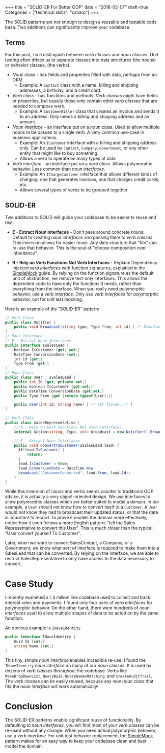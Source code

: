 +++
title = "SOLID-ER For Better OOP"
date = "2016-03-07"
draft=true
Categories = ["technical skills", "csharp"]
+++

The SOLID patterns are not enough to design a reusable and testable code base.
Two additions can significantly improve your codebase.

## Terms

For this post, I will distinguish between _verb classes_ and _noun classes_.
Unit testing often drives us to separate classes into data structures (the
nouns) or behavior classes, (the verbs).

* _Noun class_ - has fields and properties filled with data, perhaps from an ORM.
  * Example: A ```Contact``` class with a name, billing and shipping addresses,
    a birthday, and a credit card.
* _Verb class_ - has functions and methods. _Verb classes_ might have fields or
  properties, but usually those only contain other _verb classes_ that are
  needed to compose work.
  * Example: A ```CustomerBiller``` class that creates an invoice and sends it
    to an address. Only needs a billing and shipping address and an amount.
* _Noun interface_ - an interface put on a _noun class_. Used to allow multiple
  nouns to be passed to a single verb. A very common use-case in business
  applications.
  * Example: An ```ICustomer``` interface with a billing and shipping address
    only. Can be used by ```Contact```, ```Company```, ```Government```,
    or any other entity that might like to buy something.
  * Allows a verb to operate on many types of data
* _Verb interface_ - an interface put on a _verb class_. Allows polymorphic
  behavior. Less common than _noun interfaces_.
  * Example: An ```IChargeCustomer``` interface that allows different kinds of
    charging: one that generates invoices, one that charges credit cards, etc.
  * Allows several types of verbs to be grouped together

## SOLID-ER

Two additions to SOLID will guide your codebase to be easier to reuse and test.

* **E - Extract Noun Interfaces** - Don't pass around concrete nouns. Default to
  creating _noun interfaces_ and passing them to _verb classes_. This inversion
  allows for easier reuse. Any data structure that "fits" can re-use that
  behavior. This is the soul of "choose composition over inheritance".
- **R - Rely on Verb Functions Not Verb Interfaces** - Replace Dependency
  Injected _verb interfaces_ with function signatures, explained in the
  [SimpleMock](http://deliberate-software.com/simplemock-unit-test-mocking/)
  guide. By relying on the function signature as the default unit of
  abstraction, we remove test-only interfaces. This allows the dependent code to
  have only the functions it needs, rather than everything from the interface.
  When you really need polymorphic behavior, use a _verb interface_. Only use
  _verb interfaces_ for polymorphic behavior, not for unit test mocking.

Here is an example of the "SOLID-ER" pattern:

``` csharp
// Verb Class
public class Notifier {
    public void Broadcast(string type, Type from, int id) { /* Broadcast code here ...*/ }
}
// Noun Interface
// E - Extract Noun Interfaces
public interface ISalesLead {
    boolean IsCustomer {get; set;}
    DateTime ConversionDate {set;}
    int Id {get;}
    Type From {get;}
}
// Noun Class
public class User : ISalesLead {
    public int Id {get; private set;}
    public boolean IsCustomer {get;set;}
    public DateTime ConversionDate {get;set;}
    public Type From {get {return typeof(User);}}

    public User(int id, string name) { /* set fields..*/ }
}

// Verb Class
public class SalesRepresentative {
    // R - Rely on Verb Functions Not Verb Interfaces
    internal Action<string, Type, int> broadcast = new Notifier().Broadcast;

    // E - Extract Noun Interfaces
    public void ConvertToCustomer(ISalesLead lead) {
      if(lead.IsCustomer) {
          return;
      }
      lead.IsCustomer = true;
      lead.ConversionDate = DateTime.Now;
      broadcast("CustomerConverted", lead.From, lead.Id);
    }
}
```

While this inversion of nouns and verbs seems counter to traditional OOP advice,
it is actually a very object-oriented design. We use interfaces to allow
polymorphic classes which are better suited to model a domain. In our example, a
```User``` should not know how to convert itself to a ```Customer```. A
```User``` would not know they had to broadcast their updated status, or that
the date is important to record. To prove it models the domain more effectively,
notice how it even follows a more English pattern: "tell the Sales
Representative to convert this User". This is much closer than the typical:
"User convert yourself To Customer".

Later, when we want to convert SalesContact, a Company, or a Government, we know
what sort of interface is required to make them into a SalesLead that can be
converted. By relying on the interface, we are able to restrict
SalesRepresentative to only have access to the data necessary to convert.

# Case Study

I recently examined a 1.3 million line codebase used to collect and track
interest rates and payments. I found only four uses of _verb interfaces_ for
polymorphic behavior. On the other hand, there were hundreds of _noun
interfaces_ used to allow multiple shapes of data to be acted on by the same
function.

An obvious example is ```IHaveIdentity```

``` csharp
public interface IHaveIdentity {
    Guid Id {set;}
    string Name {set;}
}
```

This tiny, simple _noun interface_ enables incredible re-use. I found the
```IHaveIdentity``` _noun interface_ on many of our _noun classes_. It is used
by dozens of _verb classes_ throughout the codebase. Verbs like
```MakeDropDownList```, ```QueryById```, ```QueryNamesMatching```, and
```CreateAuditTrail```. The _verb classes_ can be easily reused, because any new
_noun class_ that fits the _noun interface_ will work automatically!

# Conclusion 

The SOLID-ER patterns enable significant reuse of functionality. By defaulting
to _noun interfaces_, you will find most of your _verb classes_ can be re-used
without any change. When you need actual polymorphic behavior, use a _verb
interface_. For unit test behavior replacement, the
[SimpleMock](http://deliberate-software.com/simplemock-unit-test-mocking/)
pattern makes for an easy way to keep your codebase clean and best model the
domain.
